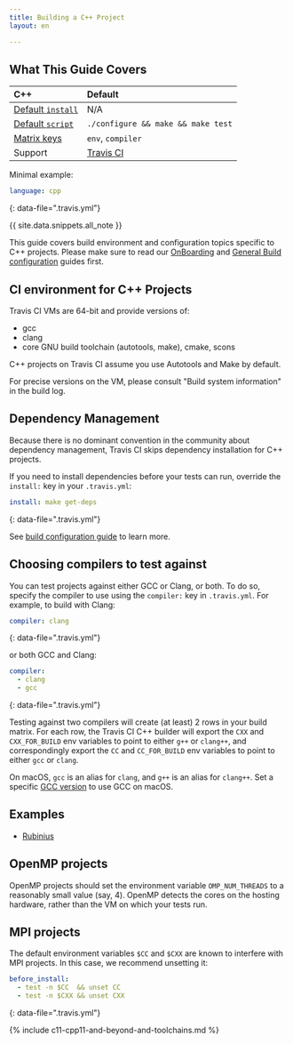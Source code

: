 ```yaml
---
title: Building a C++ Project
layout: en

---
```


## What This Guide Covers

<aside markdown="block" class="ataglance">

| C++                                         | Default                                   |
|:--------------------------------------------|:------------------------------------------|
| [Default `install`](#dependency-management) | N/A                                       |
| [Default `script`](#default-build-script)   | `./configure && make && make test`        |
| [Matrix keys](#build-matrix)                | `env`, `compiler`                         |
| Support                                     | [Travis CI](mailto:support@travis-ci.com) |

Minimal example:

```yaml
language: cpp
```
{: data-file=".travis.yml"}
</aside>

{{ site.data.snippets.all_note }}

This guide covers build environment and configuration topics specific to C++
projects. Please make sure to read our [OnBoarding](/user/onboarding/)
and [General Build configuration](/user/customizing-the-build/) guides first.

## CI environment for C++ Projects

Travis CI VMs are 64-bit and provide versions of:

- gcc
- clang
- core GNU build toolchain (autotools, make), cmake, scons

C++ projects on Travis CI assume you use Autotools and Make by default.

For precise versions on the VM, please consult "Build system information" in the build log.

## Dependency Management

Because there is no dominant convention in the community about dependency
management, Travis CI skips dependency installation for C++ projects.

If you need to install dependencies before your tests can run, override the
`install:` key in your `.travis.yml`:

```yaml
install: make get-deps
```
{: data-file=".travis.yml"}

See [build configuration guide](/user/customizing-the-build/) to learn more.

## Choosing compilers to test against

You can test projects against either GCC or Clang, or both. To do so,
specify the compiler to use using the `compiler:` key in `.travis.yml`. For
example, to build with Clang:

```yaml
compiler: clang
```
{: data-file=".travis.yml"}

or both GCC and Clang:

```yaml
compiler:
  - clang
  - gcc
```
{: data-file=".travis.yml"}

Testing against two compilers will create (at least) 2 rows in your build
matrix. For each row, the Travis CI C++ builder will export the `CXX` and
`CXX_FOR_BUILD` env variables to point to either `g++` or `clang++`, and
correspondingly export the `CC` and `CC_FOR_BUILD` env variables to point
to either `gcc` or `clang`.

On macOS, `gcc` is an alias for `clang`, and `g++` is an alias for `clang++`.
Set a specific [GCC version](#gcc-on-macos) to use GCC on macOS.

## Examples

- [Rubinius](https://github.com/rubinius/rubinius/blob/master/.travis.yml)

## OpenMP projects

OpenMP projects should set the environment variable `OMP_NUM_THREADS` to a reasonably small value (say, 4).
OpenMP detects the cores on the hosting hardware, rather than the VM on which your tests run.

## MPI projects

The default environment variables `$CC` and `$CXX` are known to interfere with MPI projects.
In this case, we recommend unsetting it:

```yaml
before_install:
  - test -n $CC  && unset CC
  - test -n $CXX && unset CXX
```
{: data-file=".travis.yml"}

{% include c11-cpp11-and-beyond-and-toolchains.md %}
